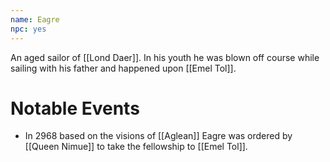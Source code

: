 ```yaml
---
name: Eagre
npc: yes
---
```


An aged sailor of [[Lond Daer]]. In his youth he was blown off course while sailing with his father and happened upon [[Emel Tol]]. 

# Notable Events

* In 2968 based on the visions of [[Aglean]] Eagre was ordered by [[Queen Nimue]] to take the fellowship to [[Emel Tol]].